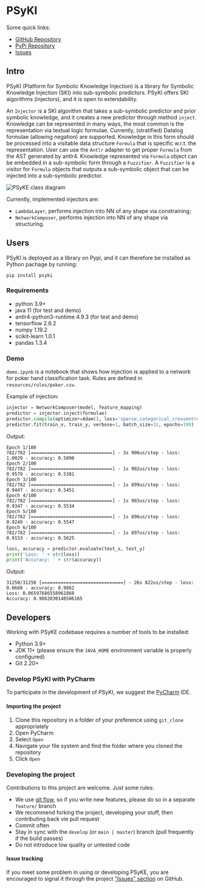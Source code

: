# PSyKI

Some quick links:
<!-- * [Home Page](https://apice.unibo.it/xwiki/bin/view/PSyKI/) -->
* [GitHub Repository](https://github.com/psykei/psyki-python)
* [PyPi Repository](https://pypi.org/project/psyki/)
* [Issues](https://github.com/psykei/psyki-python/issues)


## Intro

PSyKI (Platform for Symbolic Knowledge Injection) is a library for Symbolic Knowledge Injection (SKI) into sub-symbolic predictors.
PSyKI offers SKI algorithms (injectors), and it is open to extendability.

An `Injector` is a SKI algorithm that takes a sub-symbolic predictor and prior symbolic knowledge, and it creates a new predictor through method  `inject`.
Knowledge can be represented in many ways, the most common is the representation via textual logic formulae.
Currently, (stratified) Datalog formulae (allowing negation) are supported.
Knowledge in this form should be processed into a visitable data structure `Formula` that is specific w.r.t. the representation.
User can use the `Antlr` adapter to get proper `Formula` from the AST generated by antlr4.
Knowledge represented via `Formula` object can be embedded in a sub-symbolic form through a `Fuzzifier`.
A `Fuzzifier` is a visitor for `Formula` objects that outputs a sub-symbolic object that can be injected into a sub-symbolic predictor. 

![PSyKE class diagram](https://www.plantuml.com/plantuml/svg/XP9FJy904CNl_HIJdXJ3mIlnW68q9iIOS3GUXktIZDq_PFz80Fdkrcu7Q6tmqdJVlDtNz-jEVK0NebRP6aM5fGHV4Uop381Ca6w5GiAB-PGYMBUlLO0RM3jPqAymWJT-RKVKMAzMrkceK4vWJZwyFwNbntLtmw4RqxhsVJdkThGYUOp_8a-N8kxDzk_XCsjyS4Y6J7awyT3nB8AB8aJNizGUeT1xcADU5ZZ7RLT-bM5ZNJMpUcqzZvWPZ24VvTmjo-eXarQs995OirHWm5fEuaak7MgDBG2EVKpU4pM0jlNnUsE5dkI6nAuPi_vi2wawoY8ksnOFaLJ19G2Qnx7BtVTutA_RE1XNiWp37Z8oyRvlw0JUSzRg7sigsfY6WfAdNptbjrIJfKjw0CdPnMYcPsiOrVFyDh_0f0UKTmp3uPlDLsC4zQywP5DfYgZL3m00)

<!--
To generate/edit the class diagram browse the URL above, after replacing `svg` with `uml`
-->

Currently, implemented injectors are:

 - `LambdaLayer`, performs injection into NN of any shape via constraining;
 - `NetworkComposer`, performs injection into NN of any shape via structuring.


## Users

PSyKI is deployed as a library on Pypi, and it can therefore be installed as Python pachage by running:
```text
pip install psyki
```

### Requirements

- python 3.9+
- java 11 (for test and demo)
- antlr4-python3-runtime 4.9.3 (for test and demo)
- tensorflow 2.6.2
- numpy 1.19.2
- scikit-learn 1.0.1
- pandas 1.3.4

### Demo

`demo.ipynb` is a notebook that shows how injection is applied to a network for poker hand classification task.
Rules are defined in `resources/rules/poker.csv`.


Example of injection:
```python
injector = NetworkComposer(model, feature_mapping)
predictor = injector.inject(formulae)
predictor.compile(optimizer=Adam(), loss='sparse_categorical_crossentropy', metrics=['accuracy'])
predictor.fit(train_x, train_y, verbose=1, batch_size=32, epochs=100)
```

Output:
```text
Epoch 1/100
782/782 [==============================] - 3s 906us/step - loss: 1.0029 - accuracy: 0.5090
Epoch 2/100
782/782 [==============================] - 1s 902us/step - loss: 0.9579 - accuracy: 0.5381
Epoch 3/100
782/782 [==============================] - 1s 899us/step - loss: 0.9447 - accuracy: 0.5451
Epoch 4/100
782/782 [==============================] - 1s 903us/step - loss: 0.9347 - accuracy: 0.5534
Epoch 5/100
782/782 [==============================] - 1s 896us/step - loss: 0.9249 - accuracy: 0.5547
Epoch 6/100
782/782 [==============================] - 1s 897us/step - loss: 0.9153 - accuracy: 0.5625
```

```python
loss, accuracy = predictor.evaluate(test_x, test_y)
print('Loss: ' + str(loss))
print('Accuracy: ' + str(accuracy))
```
Output:
```text
31250/31250 [==============================] - 26s 822us/step - loss: 0.0660 - accuracy: 0.9862
Loss: 0.06597686558961868
Accuracy: 0.9862030148506165
```

## Developers

Working with PSyKE codebase requires a number of tools to be installed:
* Python 3.9+
* JDK 11+ (please ensure the `JAVA_HOME` environment variable is properly configured)
* Git 2.20+

### Develop PSyKI with PyCharm

To participate in the development of PSyKI, we suggest the [PyCharm](https://www.jetbrains.com/pycharm/) IDE.

#### Importing the project

1. Clone this repository in a folder of your preference using `git_clone` appropriately
2. Open PyCharm
3. Select `Open`
4. Navigate your file system and find the folder where you cloned the repository
5. Click `Open`

### Developing the project

Contributions to this project are welcome. Just some rules:
* We use [git flow](https://github.com/nvie/gitflow), so if you write new features, please do so in a separate `feature/` branch
* We recommend forking the project, developing your stuff, then contributing back vie pull request
* Commit often
* Stay in sync with the `develop` (or `main | master`) branch (pull frequently if the build passes)
* Do not introduce low quality or untested code

#### Issue tracking
If you meet some problem in using or developing PSyKE, you are encouraged to signal it through the project
["Issues" section](https://github.com/psykei/psyki-python/issues) on GitHub.